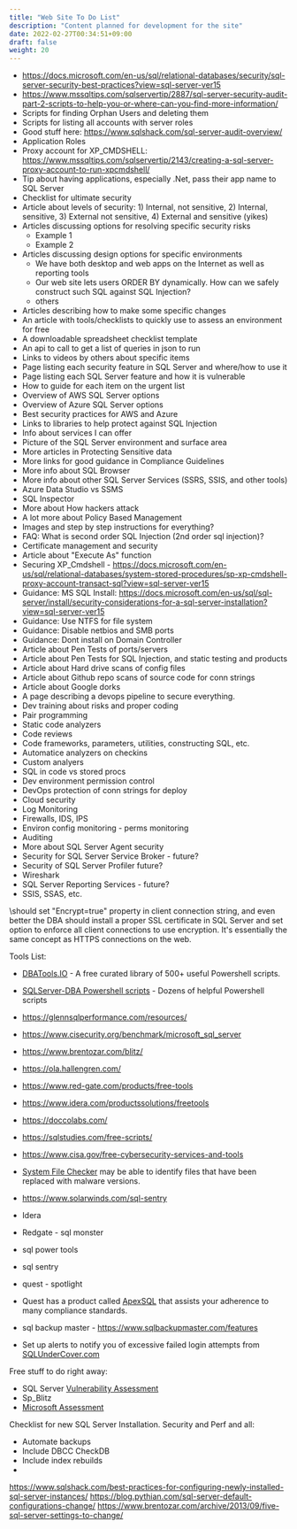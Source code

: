 ```yaml
---
title: "Web Site To Do List"
description: "Content planned for development for the site"
date: 2022-02-27T00:34:51+09:00
draft: false
weight: 20
---
```


* https://docs.microsoft.com/en-us/sql/relational-databases/security/sql-server-security-best-practices?view=sql-server-ver15
* https://www.mssqltips.com/sqlservertip/2887/sql-server-security-audit-part-2-scripts-to-help-you-or-where-can-you-find-more-information/
* Scripts for finding Orphan Users and deleting them
* Scripts for listing all accounts with server roles
* Good stuff here: https://www.sqlshack.com/sql-server-audit-overview/
* Application Roles
* Proxy account for XP_CMDSHELL: https://www.mssqltips.com/sqlservertip/2143/creating-a-sql-server-proxy-account-to-run-xpcmdshell/
* Tip about having applications, especially .Net, pass their app name to SQL Server
* Checklist for ultimate security
* Article about levels of security: 1) Internal, not sensitive, 2) Internal, sensitive, 3) External not sensitive, 4) External and sensitive (yikes)
* Articles discussing options for resolving specific security risks
  * Example 1
  * Example 2
* Articles discussing design options for specific environments
  * We have both desktop and web apps on the Internet as well as reporting tools
  * Our web site lets users ORDER BY dynamically.  How can we safely construct such SQL against SQL Injection?
  * others
* Articles describing how to make some specific changes
* An article with tools/checklists to quickly use to assess an environment for free
* A downloadable spreadsheet checklist template
* An api to call to get a list of queries in json to run
* Links to videos by others about specific items
* Page listing each security feature in SQL Server and where/how to use it
* Page listing each SQL Server feature and how it is vulnerable
* How to guide for each item on the urgent list
* Overview of AWS SQL Server options
* Overview of Azure SQL Server options
* Best security practices for AWS and Azure
* Links to libraries to help protect against SQL Injection
* Info about services I can offer
* Picture of the SQL Server environment and surface area
* More articles in Protecting Sensitive data
* More links for good guidance in Compliance Guidelines
* More info about SQL Browser
* More info about other SQL Server Services (SSRS, SSIS, and other tools)
* Azure Data Studio vs SSMS
* SQL Inspector
* More about How hackers attack
* A lot more about Policy Based Management
* Images and step by step instructions for everything?
* FAQ: What is second order SQL Injection (2nd order sql injection)?
* Certificate management and security
* Article about "Execute As" function
* Securing XP_Cmdshell - https://docs.microsoft.com/en-us/sql/relational-databases/system-stored-procedures/sp-xp-cmdshell-proxy-account-transact-sql?view=sql-server-ver15
* Guidance: MS SQL Install: https://docs.microsoft.com/en-us/sql/sql-server/install/security-considerations-for-a-sql-server-installation?view=sql-server-ver15
* Guidance: Use NTFS for file system
* Guidance: Disable netbios and SMB ports
* Guidance: Dont install on Domain Controller
* Article about Pen Tests of ports/servers
* Article about Pen Tests for SQL Injection, and static testing and products
* Article about Hard drive scans of config files
* Article about Github repo scans of source code for conn strings
* Article about Google dorks
* A page describing a devops pipeline to secure everything.
* Dev training about risks and proper coding
* Pair programming
* Static code analyzers
* Code reviews
* Code frameworks, parameters, utilities, constructing SQL, etc.
* Automatice analyzers on checkins
* Custom analyers
* SQL in code vs stored procs
* Dev environment permission control
* DevOps protection of conn strings for deploy
* Cloud security
* Log Monitoring
* Firewalls, IDS, IPS
* Environ config monitoring - perms monitoring
* Auditing
* More about SQL Server Agent security
* Security for SQL Server Service Broker - future?
* Security of SQL Server Profiler future?
* Wireshark
* SQL Server Reporting Services - future?
* SSIS, SSAS, etc.



\should set "Encrypt=true" property in client connection string, and even better the DBA should install a proper SSL certificate in SQL Server and set option to enforce all client connections to use encryption. It's essentially the same concept as HTTPS connections on the web.

Tools List:

* [DBATools.IO](https://dbatools.io/) - A free curated library of 500+ useful Powershell scripts.
* [SQLServer-DBA Powershell scripts](https://www.sqlserver-dba.com/2012/07/powershell-scripts-for-dba.html) - Dozens of helpful Powershell scripts
* https://glennsqlperformance.com/resources/ 
* https://www.cisecurity.org/benchmark/microsoft_sql_server
* https://www.brentozar.com/blitz/
* https://ola.hallengren.com/
* https://www.red-gate.com/products/free-tools
* https://www.idera.com/productssolutions/freetools
* https://doccolabs.com/
* https://sqlstudies.com/free-scripts/
* https://www.cisa.gov/free-cybersecurity-services-and-tools
* [System File Checker](https://docs.microsoft.com/en-us/troubleshoot/windows-server/deployment/system-file-checker) may be able to identify files that have been replaced with malware versions.
* https://www.solarwinds.com/sql-sentry
* Idera
* Redgate - sql monster
* sql power tools
* sql sentry
* quest - spotlight
* Quest has a product called [ApexSQL](https://apexsql.com/) that assists your adherence to many compliance standards.
* sql backup master  - https://www.sqlbackupmaster.com/features

* Set up alerts to notify you of excessive failed login attempts from [SQLUnderCover.com](https://sqlundercover.com/2023/03/29/using-sql-alerts-to-spot-suspicious-activity-in-sql/) 

Free stuff to do right away:

* SQL Server [Vulnerability Assessment](https://docs.microsoft.com/en-us/sql/relational-databases/security/sql-vulnerability-assessment)
* Sp_Blitz
* [Microsoft Assessment](https://www.mssqltips.com/sqlservertip/7435/check-sql-server-best-practice-settings-invoke-sqlassessment/)

Checklist for new SQL Server Installation.  Security and Perf and all:
* Automate backups
* Include DBCC CheckDB
* Include index rebuilds
* 
https://www.sqlshack.com/best-practices-for-configuring-newly-installed-sql-server-instances/
https://blog.pythian.com/sql-server-default-configurations-change/
https://www.brentozar.com/archive/2013/09/five-sql-server-settings-to-change/

